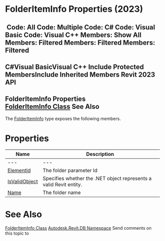 # FolderItemInfo Properties (2023)

﻿
 Code: All Code: Multiple Code: C# Code: Visual Basic Code: Visual C++  Members: Show All Members: Filtered Members: Filtered Members: Filtered   
---  
C#Visual BasicVisual C++
Include Protected MembersInclude Inherited Members
Revit 2023 API  
---  
FolderItemInfo Properties  
[FolderItemInfo Class](ef79812e-ea11-eda4-9c51-b54df57dc197.md "FolderItemInfo Class") See Also  
---  
The [FolderItemInfo](ef79812e-ea11-eda4-9c51-b54df57dc197.md "FolderItemInfo Class") type exposes the following members.
# Properties
| Name | Description |
| --- | --- |
| --- | --- | --- |
| [ElementId](7f892bab-a50d-f9ce-f7a4-6b1f43e6c31c.md "ElementId Property") | The folder parameter Id |
| [IsValidObject](6d47a372-7001-e819-6a25-3bb5d77ee472.md "IsValidObject Property") | Specifies whether the .NET object represents a valid Revit entity. |
| [Name](41be8e70-dc5b-adc0-c9d2-8f0f110ddd84.md "Name Property") | The folder name |

# See Also
[FolderItemInfo Class](ef79812e-ea11-eda4-9c51-b54df57dc197.md "FolderItemInfo Class")
[Autodesk.Revit.DB Namespace](87546ba7-461b-c646-cbb1-2cb8f5bff8b2.md "Autodesk.Revit.DB Namespace")
Send comments on this topic to 